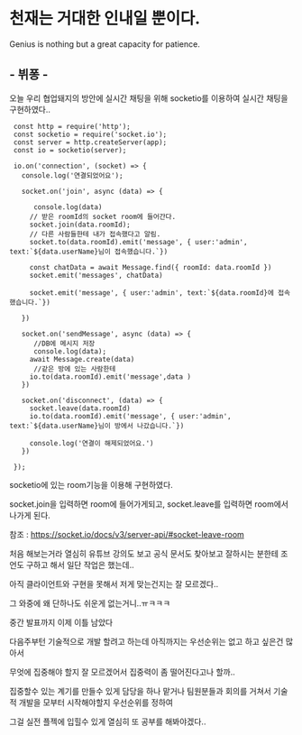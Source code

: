 # 천재는 거대한 인내일 뿐이다.

Genius is nothing but a great capacity for patience.

## - 뷔퐁 -

오늘 우리 협업돼지의 방안에 실시간 채팅을 위해 socketio를 이용하여 실시간 채팅을 구현하였다..

     const http = require('http');
     const socketio = require('socket.io');
     const server = http.createServer(app); 
     const io = socketio(server);

     io.on('connection', (socket) => {
       console.log('연결되었어요');

       socket.on('join', async (data) => {

          console.log(data)
         // 받은 roomId의 socket room에 들어간다.
         socket.join(data.roomId);
         // 다른 사람들한테 내가 접속했다고 알림.
         socket.to(data.roomId).emit('message', { user:'admin', text:`${data.userName}님이 접속했습니다.`})

         const chatData = await Message.find({ roomId: data.roomId })
         socket.emit('messages', chatData)

         socket.emit('message', { user:'admin', text:`${data.roomId}에 접속했습니다.`})

       })

       socket.on('sendMessage', async (data) => {
          //DB에 메시지 저장
          console.log(data);
         await Message.create(data)
          //같은 방에 있는 사람한테 
         io.to(data.roomId).emit('message',data )
       })

       socket.on('disconnect', (data) => {
         socket.leave(data.roomId)
         io.to(data.roomId).emit('message', { user:'admin', text:`${data.userName}님이 방에서 나갔습니다.`})
    
         console.log('연결이 해제되었어요.')
       })

     });
     
 socketio에 있는 room기능을 이용해 구현하였다.
 
 socket.join을 입력하면 room에 들어가게되고, socket.leave를 입력하면 room에서 나가게 된다.
 
 참조 : https://socket.io/docs/v3/server-api/#socket-leave-room
 
 처음 해보는거라 열심히 유튜브 강의도 보고 공식 문서도 찾아보고 잘하시는 분한테 조언도 구하고 해서 일단 작업은 했는데..
 
 아직 클라이언트와 구현을 못해서 저게 맞는건지는 잘 모르겠다..
 
 그 와중에 왜 단하나도 쉬운게 없는거니..ㅠㅋㅋㅋ
 
 중간 발표까지 이제 이틀 남았다
 
 다음주부턴 기술적으로 개발 할려고 하는데 아직까지는 우선순위는 없고 하고 싶은건 많아서 
 
 무엇에 집중해야 할지 잘 모르겠어서 집중력이 좀 떨어진다고나 할까..
 
 집중할수 있는 계기를 만들수 있게 담당을 하나 맡거나 팀원분들과 회의를 거쳐서 기술적 개발을 모부터 시작해야할지 우선순위를 정하여 
 
 그걸 실전 플젝에 입힐수 있게 열심히 또 공부를 해봐야겠다..
 
